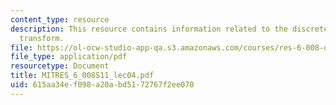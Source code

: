 ```yaml
---
content_type: resource
description: This resource contains information related to the discrete-time fourier
  transform.
file: https://ol-ocw-studio-app-qa.s3.amazonaws.com/courses/res-6-008-digital-signal-processing-spring-2011/615aa34ef098a20abd5172767f2ee070_MITRES_6_008S11_lec04.pdf
file_type: application/pdf
resourcetype: Document
title: MITRES_6_008S11_lec04.pdf
uid: 615aa34e-f098-a20a-bd51-72767f2ee070
---
```

